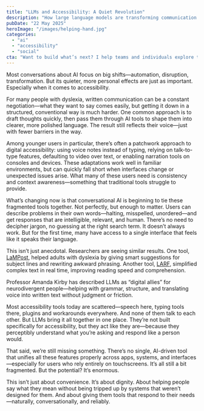 ```yaml
---
title: "LLMs and Accessibility: A Quiet Revolution"
description: "How large language models are transforming communication and usability for people with dyslexia and neurodivergent users."
pubDate: "22 May 2025"
heroImage: "/images/helping-hand.jpg"
categories: 
  - "ai"
  - "accessibility" 
  - "social"
cta: "Want to build what’s next? I help teams and individuals explore the inclusive use of AI in real-world settings—and I bring experience managing and mentoring neurodivergent team members."
---
```


Most conversations about AI focus on big shifts—automation, disruption, transformation. But its quieter, more personal effects are just as important. Especially when it comes to accessibility.

For many people with dyslexia, written communication can be a constant negotiation—what they want to say comes easily, but getting it down in a structured, conventional way is much harder. One common approach is to draft thoughts quickly, then pass them through AI tools to shape them into clearer, more polished language. The result still reflects their voice—just with fewer barriers in the way.

Among younger users in particular, there’s often a patchwork approach to digital accessibility: using voice notes instead of typing, relying on talk-to-type features, defaulting to video over text, or enabling narration tools on consoles and devices. These adaptations work well in familiar environments, but can quickly fall short when interfaces change or unexpected issues arise. What many of these users need is consistency and context awareness—something that traditional tools struggle to provide.

What’s changing now is that conversational AI is beginning to tie these fragmented tools together. Not perfectly, but enough to matter. Users can describe problems in their own words—halting, misspelled, unordered—and get responses that are intelligible, relevant, and human. There’s no need to decipher jargon, no guessing at the right search term. It doesn’t always work. But for the first time, many have access to a single interface that feels like it speaks their language.

This isn’t just anecdotal. Researchers are seeing similar results. One tool, [LaMPost](https://arxiv.org/abs/2207.02308), helped adults with dyslexia by giving smart suggestions for subject lines and rewriting awkward phrasing. Another tool, [LARF](https://arxiv.org/abs/2504.00941), simplified complex text in real time, improving reading speed and comprehension.

Professor Amanda Kirby has described LLMs as “digital allies” for neurodivergent people—helping with grammar, structure, and translating voice into written text without judgment or friction.

Most accessibility tools today are scattered—speech here, typing tools there, plugins and workarounds everywhere. And none of them talk to each other. But LLMs bring it all together in one place. They’re not built specifically for accessibility, but they act like they are—because they perceptibly understand what you’re asking and respond like a person would.

That said, we’re still missing something. There’s no single, AI-driven tool that unifies all these features properly across apps, systems, and interfaces—especially for users who rely entirely on touchscreens. It’s all still a bit fragmented. But the potential? It’s enormous.

This isn’t just about convenience. It’s about dignity. About helping people say what they mean without being tripped up by systems that weren’t designed for them. And about giving them tools that respond to their needs—naturally, conversationally, and reliably.
